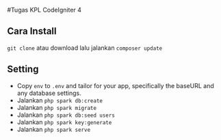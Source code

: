 #Tugas KPL CodeIgniter 4 

## Cara Install

`git clone` atau download lalu jalankan `composer update`

## Setting

- Copy `env` to `.env` and tailor for your app, specifically the baseURL and any database settings.
- Jalankan `php spark db:create` 
- Jalankan `php spark migrate` 
- Jalankan `php spark db:seed users` 
- Jalankan `php spark key:generate` 
- Jalankan `php spark serve` 



